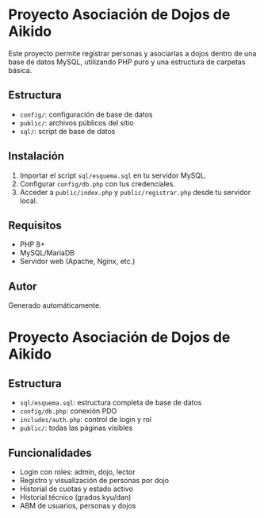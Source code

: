 # Proyecto Asociación de Dojos de Aikido

Este proyecto permite registrar personas y asociarlas a dojos dentro de una base de datos MySQL, utilizando PHP puro y una estructura de carpetas básica.

## Estructura
- `config/`: configuración de base de datos
- `public/`: archivos públicos del sitio
- `sql/`: script de base de datos

## Instalación
1. Importar el script `sql/esquema.sql` en tu servidor MySQL.
2. Configurar `config/db.php` con tus credenciales.
3. Acceder a `public/index.php` y `public/registrar.php` desde tu servidor local.

## Requisitos
- PHP 8+
- MySQL/MariaDB
- Servidor web (Apache, Nginx, etc.)

## Autor
Generado automáticamente.

# Proyecto Asociación de Dojos de Aikido

## Estructura
- `sql/esquema.sql`: estructura completa de base de datos
- `config/db.php`: conexión PDO
- `includes/auth.php`: control de login y rol
- `public/`: todas las páginas visibles

## Funcionalidades
- Login con roles: admin, dojo, lector
- Registro y visualización de personas por dojo
- Historial de cuotas y estado activo
- Historial técnico (grados kyu/dan)
- ABM de usuarios, personas y dojos